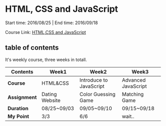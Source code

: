 # HTML, CSS and JavaScript

Start time: 2016/08/25 | End time: 2016/09/18

Course Link: [HTML,CSS and JavaScript](https://www.coursera.org/learn/html-css-javascript/)

## table of contents

It's weekly course, three weeks in totall.

| Contents       | Week1          | Week2                   | Week3               |
| -------------- | -------------- | ----------------------- | ------------------- |
| **Course**     | HTML&CSS       | Introduce to JavaScript | Advanced JavaScript |
| **Assignment** | Dating Website | Color Guessing Game     | Matching Game       |
| **Duration**   | 08/25~09/03    | 09/05~09/10             | 09/15~09/18         |
| **My Point**   | 3/3            | 6/6                     | wait..              |
